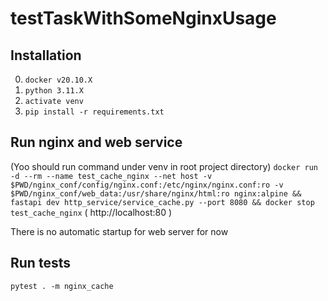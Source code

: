 # testTaskWithSomeNginxUsage

## Installation
0. `docker v20.10.X`
1. `python 3.11.X`
2. `activate venv`
3. `pip install -r requirements.txt`

## Run nginx and web service
(Yoo should run command under venv in root project directory)
`docker run -d --rm --name test_cache_nginx --net host -v $PWD/nginx_conf/config/nginx.conf:/etc/nginx/nginx.conf:ro -v $PWD/nginx_conf/web_data:/usr/share/nginx/html:ro nginx:alpine && fastapi dev http_service/service_cache.py --port 8080 && docker stop test_cache_nginx`
( http://localhost:80 )

There is no automatic startup for web server for now

## Run tests
`pytest . -m nginx_cache`
